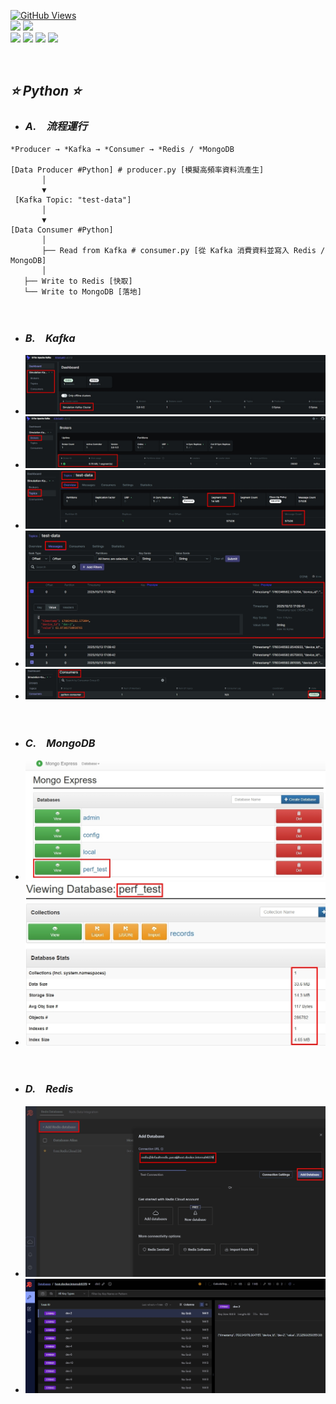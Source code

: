 <a href='https://github.com/Junwu0615/Latency-Throughput-Simulation-Test'><img alt='GitHub Views' src='https://views.whatilearened.today/views/github/Junwu0615/Latency-Throughput-Simulation-Test.svg'> <br> 
[![](https://img.shields.io/badge/Language-GO-blue.svg?style=plastic)](https://go.dev/) 
[![](https://img.shields.io/badge/Language-Python_3.12.0-blue.svg?style=plastic)](https://www.python.org/) <br>
[![](https://img.shields.io/badge/Tools-MongoDB-yellow.svg?style=plastic)](https://www.mongodb.com/)
[![](https://img.shields.io/badge/Tools-Redis-yellow.svg?style=plastic)](https://redis.io/)
[![](https://img.shields.io/badge/Tools-Apache_Kafka-yellow.svg?style=plastic)](https://kafka.apache.org/)
[![](https://img.shields.io/badge/Tools-Docker-yellow.svg?style=plastic)](https://www.docker.com/) 

<br>

## *⭐ Python ⭐*
- ### *A.　流程運行*
```Text
*Producer → *Kafka → *Consumer → *Redis / *MongoDB

[Data Producer #Python] # producer.py [模擬高頻率資料流產生]
       │
       ▼
 [Kafka Topic: "test-data"]
       │
       ▼
[Data Consumer #Python] 
       │
       ├── Read from Kafka # consumer.py [從 Kafka 消費資料並寫入 Redis / MongoDB]
       │
   ├── Write to Redis [快取]
   └── Write to MongoDB [落地]
```

<br>

- ### *B.　Kafka*
- ![JPG](../sample/kafka_00.jpg)
- ![JPG](../sample/kafka_01.jpg)
- ![JPG](../sample/kafka_02.jpg)
- ![JPG](../sample/kafka_03.jpg)
- ![JPG](../sample/kafka_04.jpg)

<br>

- ### *C.　MongoDB*
- ![JPG](../sample/mongodb_00.jpg)
- ![JPG](../sample/mongodb_01.jpg)

<br>

- ### *D.　Redis*
- ![JPG](../sample/redis_00.jpg)
- ![JPG](../sample/redis_01.jpg)